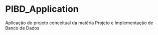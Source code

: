 # PIBD_Application
Aplicação do projeto conceitual da matéria Projeto e Implementação de Banco de Dados
